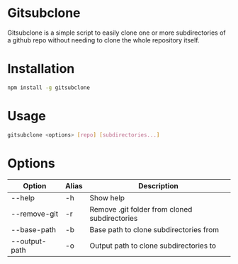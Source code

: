 # Gitsubclone

Gitsubclone is a simple script to easily clone one or more subdirectories of a github repo without needing to clone the whole repository itself. 

# Installation

```bash
npm install -g gitsubclone
```

# Usage

```bash
gitsubclone <options> [repo] [subdirectories...]
```

# Options

| Option | Alias | Description |
| --- | --- | --- |
| --help | -h | Show help |
| --remove-git | -r | Remove .git folder from cloned subdirectories |
| --base-path | -b | Base path to clone subdirectories from |
| --output-path | -o | Output path to clone subdirectories to |


